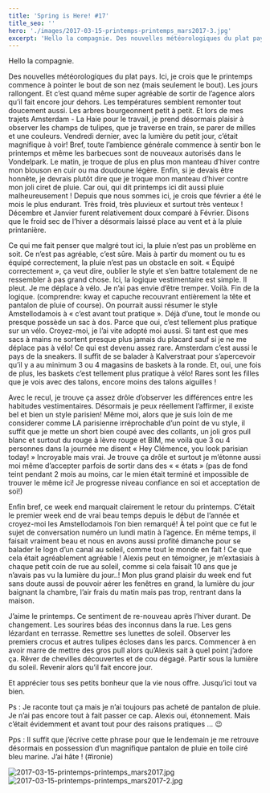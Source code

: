 ```yaml
---
title: 'Spring is Here! #17'
title_seo: ''
hero: './images/2017-03-15-printemps-printemps_mars2017-3.jpg'
excerpt: 'Hello la compagnie. Des nouvelles météorologiques du plat pays. Ici, je crois que le printemps commence à pointer le bout de son nez (mais seulement le bout). Les jours rallongent. Et c’est quand même super agréable de sortir de l’agence alors qu’il fait encore jour dehors. Les températures semblent remonter tout doucement aussi. Les arbres'
---
```


Hello la compagnie.

Des nouvelles météorologiques du plat pays. Ici, je crois que le printemps commence à pointer le bout de son nez (mais seulement le bout). Les jours rallongent. Et c’est quand même super agréable de sortir de l’agence alors qu’il fait encore jour dehors. Les températures semblent remonter tout doucement aussi. Les arbres bourgeonnent petit à petit. Et lors de mes trajets Amsterdam - La Haie pour le travail, je prend désormais plaisir à observer les champs de tulipes, que je traverse en train, se parer de milles et une couleurs. Vendredi dernier, avec la lumière du petit jour, c’était magnifique à voir! Bref, toute l’ambience générale commence à sentir bon le printemps et même les barbecues sont de nouveaux autorisés dans le Vondelpark. Le matin, je troque de plus en plus mon manteau d’hiver contre mon blouson en cuir ou ma doudoune légère. Enfin, si je devais être honnête, je devrais plutôt dire que je troque mon manteau d’hiver contre mon joli ciret de pluie. Car oui, qui dit printemps ici dit aussi pluie malheureusement ! Depuis que nous sommes ici, je crois que février a été le mois le plus endurant. Très froid, très pluvieux et surtout très venteux ! Décembre et Janvier furent relativement doux comparé à Février. Disons que le froid sec de l’hiver a désormais laissé place au vent et à la pluie printanière.

Ce qui me fait penser que malgré tout ici, la pluie n’est pas un problème en soit. Ce n’est pas agréable, c’est sûre. Mais à partir du moment ou tu es équipé correctement, la pluie n’est pas un obstacle en soit. « Équipé correctement », ça veut dire, oublier le style et s’en battre totalement de ne ressembler à pas grand chose. Ici, la logique vestimentaire est simple. Il pleut. Je me déplace à vélo. Je n’ai pas envie d’être tremper. Voilà. Fin de la logique. (comprendre: kway et capuche recouvrant entièrement la tête et pantalon de pluie of course).
On pourrait aussi résumer le style Amstellodamois à « c’est avant tout pratique ». Déjà d’une, tout le monde ou presque possède un sac à dos. Parce que oui, c’est tellement plus pratique sur un vélo. Croyez-moi, je l’ai vite adopté moi aussi. Si tant est que mes sacs à mains ne sortent presque plus jamais du placard sauf si je ne me déplace pas à vélo! Ce qui est devenu assez rare.
Amsterdam c’est aussi le pays de la sneakers. Il suffit de se balader à Kalverstraat pour s’apercevoir qu’il y a au minimum 3 ou 4 magasins de baskets à la ronde. Et, oui, une fois de plus, les baskets c’est tellement plus pratique à vélo! Rares sont les filles que je vois avec des talons, encore moins des talons aiguilles !

Avec le recul, je trouve ça assez drôle d’observer les différences entre les habitudes vestimentaires. Désormais je peux réellement l’affirmer, il existe bel et bien un style parisien! Même moi, alors que je suis loin de me considerer comme LA parisienne irréprochable d’un point de vu style, il suffit que je mette un short bien coupé avec des collants, un joli gros pull blanc et surtout du rouge à lèvre rouge et BIM, me voilà que 3 ou 4 personnes dans la journée me disent « Hey Clémence, you look parisian today! » Incroyable mais vrai. Je trouve ça drôle et surtout je m’étonne aussi moi même d’accepter parfois de sortir dans des « « états » (pas de fond teint pendant 2 mois au moins, car le mien était terminé et impossible de trouver le même ici! Je progresse niveau confiance en soi et acceptation de soi!)

Enfin bref, ce week end marquait clairement le retour du printemps. C’était le premier week end de vrai beau temps depuis le début de l’année et croyez-moi les Amstellodamois l’on bien remarqué! À tel point que ce fut le sujet de conversation numéro un lundi matin à l’agence. En même temps, il faisait vraiment beau et nous en avons aussi profité dimanche pour se balader le logn d’un canal au soleil, comme tout le monde en fait ! Ce que cela était agréablement agréable ! Alexis peut en témoigner, je m’extasiais à chaque petit coin de rue au soleil, comme si cela faisait 10 ans que je n’avais pas vu la lumière du jour..! Mon plus grand plaisir du week end fut sans doute aussi de pouvoir aérer les fenêtres en grand, la lumière du jour baignant la chambre, l’air frais du matin mais pas trop, rentrant dans la maison.

J’aime le printemps. Ce sentiment de re-nouveau après l’hiver durant. De changement. Les sourires béas des inconnus dans la rue. Les gens lézardant en terrasse. Remettre ses lunettes de soleil. Observer les premiers crocus et autres tulipes écloses dans les parcs. Commencer à en avoir marre de mettre des gros pull alors qu’Alexis sait à quel point j’adore ça. Rêver de chevilles découvertes et de cou dégagé. Partir sous la lumière du soleil. Revenir alors qu’il fait encore jour.

Et apprécier tous ses petits bonheur que la vie nous offre.
Jusqu’ici tout va bien.

Ps : Je raconte tout ça mais je n’ai toujours pas acheté de pantalon de pluie. Je n’ai pas encore tout à fait passer ce cap. Alexis oui, étonnement. Mais c’était évidemment et avant tout pour des raisons pratiques ... 😉

Pps : Il suffit que j’écrive cette phrase pour que le lendemain je me retrouve désormais en possession d’un magnifique pantalon de pluie en toile ciré bleu marine. J’ai hâte ! (#ironie)

<img alt="2017-03-15-printemps-printemps_mars2017.jpg" src="./images/2017-03-15-printemps-printemps_mars2017.jpg">
<img alt="2017-03-15-printemps-printemps_mars2017-2.jpg" src="./images/2017-03-15-printemps-printemps_mars2017-2.jpg">
